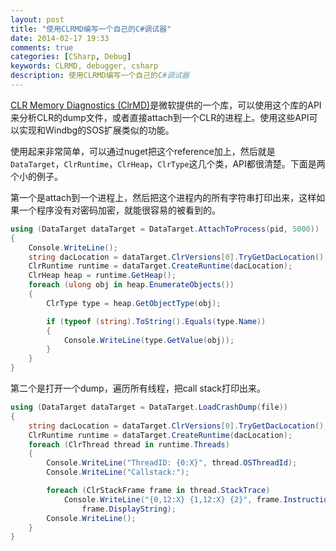 ```yaml
---
layout: post
title: "使用CLRMD编写一个自己的C#调试器"
date: 2014-02-17 19:33
comments: true
categories: [CSharp, Debug]
keywords: CLRMD, debugger, csharp
description: 使用CLRMD编写一个自己的C#调试器
---
```


[CLR Memory Diagnostics (ClrMD)](https://www.nuget.org/packages/Microsoft.Diagnostics.Runtime)是微软提供的一个库，可以使用这个库的API来分析CLR的dump文件，或者直接attach到一个CLR的进程上。使用这些API可以实现和Windbg的SOS扩展类似的功能。

使用起来非常简单，可以通过nuget把这个reference加上，然后就是`DataTarget`，`ClrRuntime`，`ClrHeap`，`ClrType`这几个类，API都很清楚。下面是两个小的例子。

第一个是attach到一个进程上，然后把这个进程内的所有字符串打印出来，这样如果一个程序没有对密码加密，就能很容易的被看到的。

```c#
using (DataTarget dataTarget = DataTarget.AttachToProcess(pid, 5000))
{
	Console.WriteLine();
	string dacLocation = dataTarget.ClrVersions[0].TryGetDacLocation();
	ClrRuntime runtime = dataTarget.CreateRuntime(dacLocation);
	ClrHeap heap = runtime.GetHeap();
	foreach (ulong obj in heap.EnumerateObjects())
	{
		ClrType type = heap.GetObjectType(obj);

		if (typeof (string).ToString().Equals(type.Name))
		{
			Console.WriteLine(type.GetValue(obj));
		}
	}
}
```

第二个是打开一个dump，遍历所有线程，把call stack打印出来。
```c#
using (DataTarget dataTarget = DataTarget.LoadCrashDump(file))
{
	string dacLocation = dataTarget.ClrVersions[0].TryGetDacLocation();
	ClrRuntime runtime = dataTarget.CreateRuntime(dacLocation);
	foreach (ClrThread thread in runtime.Threads)
	{
		Console.WriteLine("ThreadID: {0:X}", thread.OSThreadId);
		Console.WriteLine("Callstack:");

		foreach (ClrStackFrame frame in thread.StackTrace)
			Console.WriteLine("{0,12:X} {1,12:X} {2}", frame.InstructionPointer, frame.StackPointer,
				frame.DisplayString);
		Console.WriteLine();
	}
}
```